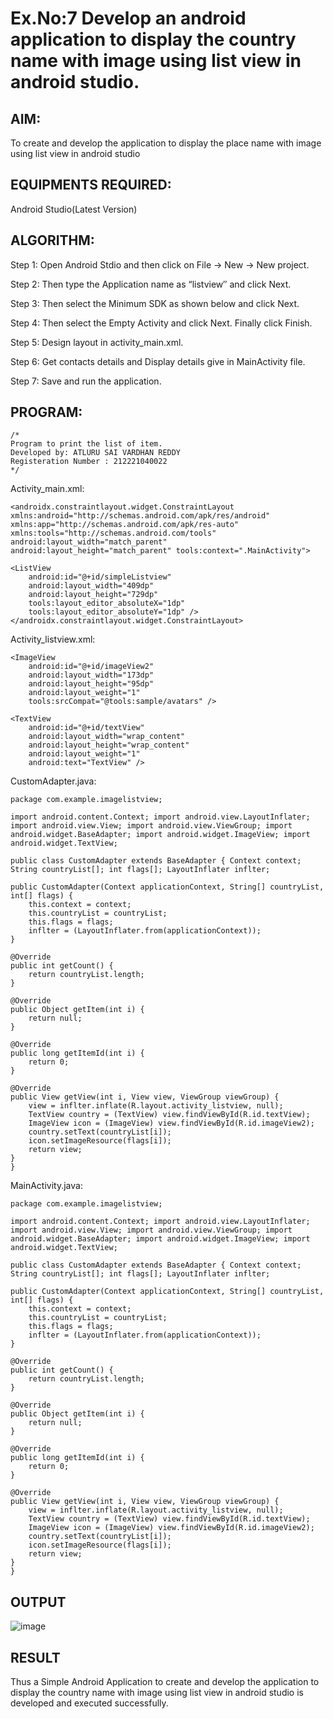 
# Ex.No:7 Develop an android application to display the country name with image using list view in android studio.


## AIM:

To create and develop the application to display the place name with image using list view in android studio

## EQUIPMENTS REQUIRED:

Android Studio(Latest Version)

## ALGORITHM:

Step 1: Open Android Stdio and then click on File -> New -> New project.

Step 2: Then type the Application name as “listview″ and click Next. 

Step 3: Then select the Minimum SDK as shown below and click Next.

Step 4: Then select the Empty Activity and click Next. Finally click Finish.

Step 5: Design layout in activity_main.xml.

Step 6: Get contacts details and Display details give in MainActivity file.

Step 7: Save and run the application.

## PROGRAM:
```
/*
Program to print the list of item.
Developed by: ATLURU SAI VARDHAN REDDY
Registeration Number : 212221040022
*/
```
Activity_main.xml:
```
<androidx.constraintlayout.widget.ConstraintLayout xmlns:android="http://schemas.android.com/apk/res/android" xmlns:app="http://schemas.android.com/apk/res-auto" xmlns:tools="http://schemas.android.com/tools" android:layout_width="match_parent" android:layout_height="match_parent" tools:context=".MainActivity">

<ListView
    android:id="@+id/simpleListview"
    android:layout_width="409dp"
    android:layout_height="729dp"
    tools:layout_editor_absoluteX="1dp"
    tools:layout_editor_absoluteY="1dp" />
</androidx.constraintlayout.widget.ConstraintLayout>
```
Activity_listview.xml:
```
<ImageView
    android:id="@+id/imageView2"
    android:layout_width="173dp"
    android:layout_height="95dp"
    android:layout_weight="1"
    tools:srcCompat="@tools:sample/avatars" />

<TextView
    android:id="@+id/textView"
    android:layout_width="wrap_content"
    android:layout_height="wrap_content"
    android:layout_weight="1"
    android:text="TextView" />
```
CustomAdapter.java:
```
package com.example.imagelistview;

import android.content.Context; import android.view.LayoutInflater; import android.view.View; import android.view.ViewGroup; import android.widget.BaseAdapter; import android.widget.ImageView; import android.widget.TextView;

public class CustomAdapter extends BaseAdapter { Context context; String countryList[]; int flags[]; LayoutInflater inflter;

public CustomAdapter(Context applicationContext, String[] countryList, int[] flags) {
    this.context = context;
    this.countryList = countryList;
    this.flags = flags;
    inflter = (LayoutInflater.from(applicationContext));
}

@Override
public int getCount() {
    return countryList.length;
}

@Override
public Object getItem(int i) {
    return null;
}

@Override
public long getItemId(int i) {
    return 0;
}

@Override
public View getView(int i, View view, ViewGroup viewGroup) {
    view = inflter.inflate(R.layout.activity_listview, null);
    TextView country = (TextView) view.findViewById(R.id.textView);
    ImageView icon = (ImageView) view.findViewById(R.id.imageView2);
    country.setText(countryList[i]);
    icon.setImageResource(flags[i]);
    return view;
}
}
```
MainActivity.java:
```
package com.example.imagelistview;

import android.content.Context; import android.view.LayoutInflater; import android.view.View; import android.view.ViewGroup; import android.widget.BaseAdapter; import android.widget.ImageView; import android.widget.TextView;

public class CustomAdapter extends BaseAdapter { Context context; String countryList[]; int flags[]; LayoutInflater inflter;

public CustomAdapter(Context applicationContext, String[] countryList, int[] flags) {
    this.context = context;
    this.countryList = countryList;
    this.flags = flags;
    inflter = (LayoutInflater.from(applicationContext));
}

@Override
public int getCount() {
    return countryList.length;
}

@Override
public Object getItem(int i) {
    return null;
}

@Override
public long getItemId(int i) {
    return 0;
}

@Override
public View getView(int i, View view, ViewGroup viewGroup) {
    view = inflter.inflate(R.layout.activity_listview, null);
    TextView country = (TextView) view.findViewById(R.id.textView);
    ImageView icon = (ImageView) view.findViewById(R.id.imageView2);
    country.setText(countryList[i]);
    icon.setImageResource(flags[i]);
    return view;
}
}

```
## OUTPUT

![image](https://github.com/21005291/listview/assets/112933167/4b10da1e-8db4-47e3-a9a1-d58612702154)




## RESULT
Thus a Simple Android Application to create and develop the application to display the country name with image using list view in android studio is developed and executed successfully.
